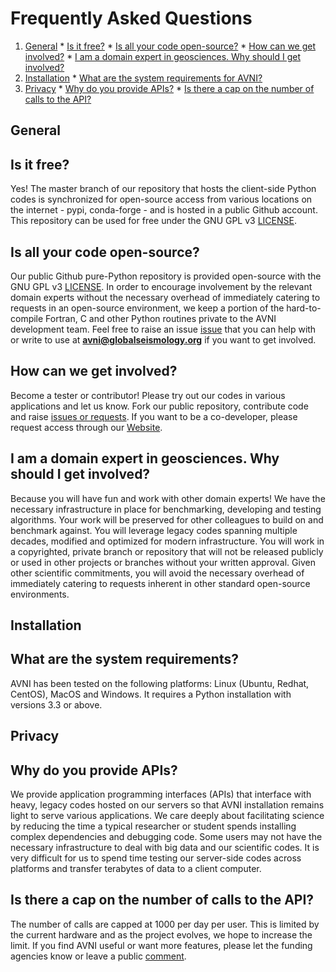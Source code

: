 Frequently Asked Questions
==========================

  1. [General](#general)
    * [Is it free?](#is-it-free)
    * [Is all your code open-source?](#is-all-your-code-open-source)
    * [How can we get involved?](#how-can-we-get-involved)
    * [I am a domain expert in geosciences. Why should I get involved?](#i-am-a-domain-expert-in-geosciences-why-should-i-get-involved)
  2. [Installation](#installation)
    * [What are the system requirements for AVNI?](#what-are-the-system-requirements-for-avni)
  3. [Privacy](#privacy)
    * [Why do you provide APIs?](#why_do_you_provide_apis)
    * [Is there a cap on the number of calls to the API?](#is-there-a-cap-on-the-number-of-calls-to-the-api)


General
-------

Is it free?
-----------

Yes! The master branch of our repository that hosts the client-side Python codes is synchronized for open-source access from various locations on the internet - pypi, conda-forge - and is hosted in a public Github account. This repository can be used for free under the GNU GPL v3 [LICENSE](../LICENSE).

Is all your code open-source?
----------------------------

Our public Github pure-Python repository is provided open-source with the GNU GPL v3 [LICENSE](../LICENSE). In order to encourage involvement by the relevant domain experts without the necessary overhead of immediately catering to requests in an open-source environment, we keep a portion of the hard-to-compile Fortran, C and other Python routines private to the AVNI development team. Feel free to raise an issue [issue](https://github.com/geodynamics/avni/issues) that you can help with or write to use at **avni@globalseismology.org** if you want to get involved.

How can we get involved?
------------------------

Become a tester or contributor! Please try out our codes in various applications and let us know. Fork our public repository, contribute code and raise [issues or requests](https://github.com/geodynamics/avni/issues). If you want to be a co-developer, please request access through our [Website](http://avni.globalseismology.org).

I am a domain expert in geosciences. Why should I get involved?
---------------------------------------------------------------

Because you will have fun and work with other domain experts! We have the necessary infrastructure in place for benchmarking, developing and testing algorithms. Your work will be preserved for other colleagues to build on and benchmark against. You will leverage legacy codes spanning multiple decades, modified and optimized for modern infrastructure. You will work in a copyrighted, private branch or repository that will not be released publicly or used in other projects or branches without your written approval. Given other scientific commitments, you will avoid the necessary overhead of immediately catering to requests inherent in other standard open-source environments.

Installation
------------

What are the system requirements?
--------------------------------

AVNI has been tested on the following platforms: Linux (Ubuntu, Redhat, CentOS), MacOS and Windows. It requires a Python installation with versions 3.3 or above.

Privacy
-------

Why do you provide APIs?
------------------------

We provide application programming interfaces (APIs) that interface with heavy, legacy codes hosted on our servers so that AVNI installation remains light to serve various applications. We care deeply about facilitating science by reducing the time a typical researcher or student spends installing complex dependencies and debugging code. Some users may not have the necessary infrastructure to deal with big data and our scientific codes. It is very difficult for us to spend time testing our server-side codes across platforms and transfer terabytes of data to a client computer.

Is there a cap on the number of calls to the API?
-------------------------------------------------

The number of calls are capped at 1000 per day per user. This is limited by the current hardware and as the project evolves, we hope to increase the limit. If you find AVNI useful or want more features, please let the funding agencies know or leave a public [comment](https://github.com/geodynamics/avni/issues).
